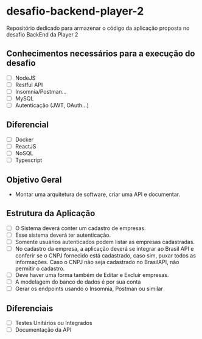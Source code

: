 # desafio-backend-player-2

Repositório dedicado para armazenar o código da aplicação proposta no desafio BackEnd da Player 2

## Conhecimentos necessários para a execução do desafio

- [ ] NodeJS
- [ ] Restful API
- [ ] Insomnia/Postman...
- [ ] MySQL
- [ ] Autenticação (JWT, OAuth...)

## Diferencial

- [ ] Docker
- [ ] ReactJS
- [ ] NoSQL
- [ ] Typescript

## Objetivo Geral

- Montar uma arquitetura de software, criar uma API e documentar.

## Estrutura da Aplicação

- [ ] O Sistema deverá conter um cadastro de empresas.
- [ ] Esse sistema deverá ter autenticação.
- [ ] Somente usuários autenticados podem listar as empresas cadastradas.
- [ ] No cadastro da empresa, a aplicação deverá se integrar ao Brasil API e conferir se o CNPJ fornecido está cadastrado, caso sim, puxar todos as informações. Caso o CNPJ não seja cadastrado no BrasilAPI, não permitir o cadastro.
- [ ] Deve haver uma forma também de Editar e Excluir empresas.
- [ ] A modelagem do banco de dados é por sua conta
- [ ] Gerar os endpoints usando o Insomnia, Postman ou similar

## Diferenciais

- [ ] Testes Unitários ou Integrados
- [ ] Documentação da API
